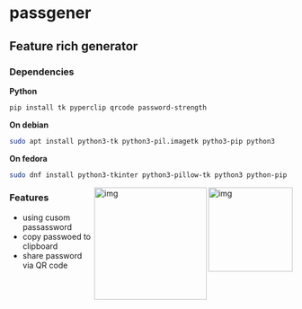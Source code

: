 # passgener

## Feature rich generator

### Dependencies
**Python**
```sh
pip install tk pyperclip qrcode password-strength
```

**On debian**
```sh
sudo apt install python3-tk python3-pil.imagetk pytho3-pip python3
```

**On fedora**
```sh
sudo dnf install python3-tkinter python3-pillow-tk python3 python-pip
```

<img src="https://i.imgur.com/KUsAunA.png" alt="img" align="right" width="150px">
<img src="https://i.imgur.com/IYXMmxQ.png" alt="img" align="right" width="200px">


### Features

- using cusom passassword
- copy passwoed to clipboard
- share password via QR code

